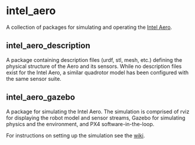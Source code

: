 # intel_aero

A collection of packages for simulating and operating the [Intel Aero](https://software.intel.com/en-us/aero).

## intel_aero_description

A package containing description files (urdf, stl, mesh, etc.) defining the physical structure of the Aero and its sensors. While no description files exist for the Intel Aero, a similar quadrotor model has been configured with the same sensor suite.

## intel_aero_gazebo

A package for simulating the Intel Aero. The simulation is comprised of rviz for displaying the robot model and sensor streams, Gazebo for simulating physics and the environment, and PX4 software-in-the-loop.

For instructions on setting up the simulation see the [wiki](https://gitlab.sitcore.net/dcist/intel_aero/wikis/PX4-Installation).
